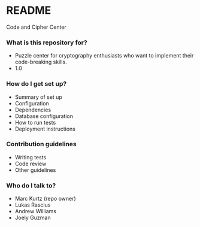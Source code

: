 # README #

Code and Cipher Center

### What is this repository for? ###

* Puzzle center for cryptography enthusiasts who want to implement their code-breaking skills.
* 1.0

### How do I get set up? ###

* Summary of set up
* Configuration
* Dependencies
* Database configuration
* How to run tests
* Deployment instructions

### Contribution guidelines ###

* Writing tests
* Code review
* Other guidelines

### Who do I talk to? ###

* Marc Kurtz (repo owner)
* Lukas Rascius
* Andrew Williams
* Joely Guzman